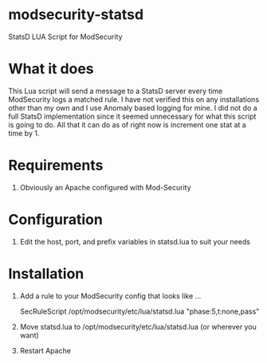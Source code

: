 modsecurity-statsd
==================

StatsD LUA Script for ModSecurity

What it does
==================
This Lua script will send a message to a StatsD server every time ModSecurity logs a matched rule. I have not verified this on any installations other than my own and I use Anomaly based logging for mine. I did not do a full StatsD implementation since it seemed unnecessary for what this script is going to do. All that it can do as of right now is increment one stat at a time by 1.

Requirements
==================
1. Obviously an Apache configured with Mod-Security

Configuration
==================
1. Edit the host, port, and prefix variables in statsd.lua to suit your needs

Installation
==================
1. Add a rule to your ModSecurity config that looks like ...

   SecRuleScript /opt/modsecurity/etc/lua/statsd.lua "phase:5,t:none,pass"

2. Move statsd.lua to /opt/modsecurity/etc/lua/statsd.lua  (or wherever you want)
3. Restart Apache
